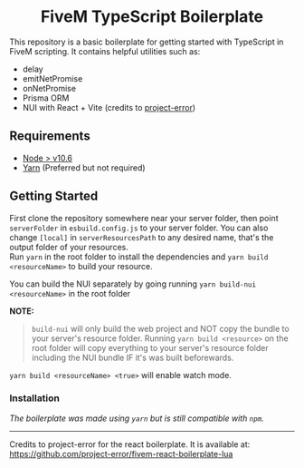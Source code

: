 <h1 align="center">FiveM TypeScript Boilerplate</h1>

This repository is a basic boilerplate for getting started
with TypeScript in FiveM scripting. It contains helpful utilities such as:
* delay
* emitNetPromise
* onNetPromise
* Prisma ORM
* NUI with React + Vite (credits to [project-error](https://github.com/project-error/fivem-react-boilerplate-lua))


## Requirements
* [Node > v10.6](https://nodejs.org/en/)
* [Yarn](https://yarnpkg.com/getting-started/install) (Preferred but not required)


## Getting Started
First clone the repository somewhere near your server folder, 
then point `serverFolder` in `esbuild.config.js` to your server folder.
You can also change `[local]` in `serverResourcesPath` to any desired name, that's 
the output folder of your resources.  
Run `yarn` in the root folder to install the dependencies and `yarn build <resourceName>` to build your resource.  

You can build the NUI separately by going running `yarn build-nui <resourceName>` in the root folder  

**NOTE:**
> `build-nui` will only build the web project and NOT copy the bundle to your server's resource folder. Running `yarn build <resource>` on the root folder will copy everything to your server's resource folder including the NUI bundle IF it's was built beforewards.  

`yarn build <resourceName> <true>` will enable watch mode.

### Installation
*The boilerplate was made using `yarn` but is still compatible with
`npm`.*

---

Credits to project-error for the react boilerplate. It is available at: 
https://github.com/project-error/fivem-react-boilerplate-lua

